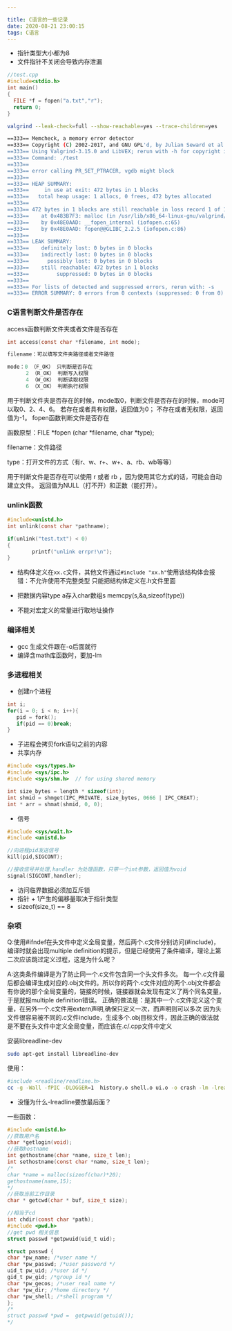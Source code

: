 ```yaml
---

title: C语言的一些记录
date: 2020-08-21 23:00:15
tags: C语言
---
```


* 指针类型大小都为8
* 文件指针不关闭会导致内存泄漏
<!--More-->
```cpp
//test.cpp
#include<stdio.h>
int main()
{
  FILE *f = fopen("a.txt","r");
  return 0;
}
```

```bash
valgrind --leak-check=full --show-reachable=yes --trace-children=yes   ./test
```
```bash
==333== Memcheck, a memory error detector
==333== Copyright (C) 2002-2017, and GNU GPL'd, by Julian Seward et al.
==333== Using Valgrind-3.15.0 and LibVEX; rerun with -h for copyright info
==333== Command: ./test
==333==
==333== error calling PR_SET_PTRACER, vgdb might block
==333==
==333== HEAP SUMMARY:
==333==     in use at exit: 472 bytes in 1 blocks
==333==   total heap usage: 1 allocs, 0 frees, 472 bytes allocated
==333==
==333== 472 bytes in 1 blocks are still reachable in loss record 1 of 1
==333==    at 0x483B7F3: malloc (in /usr/lib/x86_64-linux-gnu/valgrind/vgpreload_memcheck-amd64-linux.so)
==333==    by 0x48E0AAD: __fopen_internal (iofopen.c:65)
==333==    by 0x48E0AAD: fopen@@GLIBC_2.2.5 (iofopen.c:86)
==333==
==333== LEAK SUMMARY:
==333==    definitely lost: 0 bytes in 0 blocks
==333==    indirectly lost: 0 bytes in 0 blocks
==333==      possibly lost: 0 bytes in 0 blocks
==333==    still reachable: 472 bytes in 1 blocks
==333==         suppressed: 0 bytes in 0 blocks
==333==
==333== For lists of detected and suppressed errors, rerun with: -s
==333== ERROR SUMMARY: 0 errors from 0 contexts (suppressed: 0 from 0)
```
### C语言判断文件是否存在
access函数判断文件夹或者文件是否存在
```C
int access(const char *filename, int mode);

filename：可以填写文件夹路径或者文件路径

mode：0 （F_OK） 只判断是否存在
      2 （R_OK） 判断写入权限
      4 （W_OK） 判断读取权限
      6 （X_OK） 判断执行权限
```
用于判断文件夹是否存在的时候，mode取0，判断文件是否存在的时候，mode可以取0、2、4、6。 若存在或者具有权限，返回值为0；
不存在或者无权限，返回值为-1。
fopen函数判断文件是否存在

函数原型：FILE *fopen (char *filename, char *type);

filename：文件路径

type：打开文件的方式（有r、w、r+、w+、a、rb、wb等等）

用于判断文件是否存在可以使用 r 或者 rb ，因为使用其它方式的话，可能会自动建立文件。 返回值为NULL（打不开）和正数（能打开）。

### unlink函数
```C
#include<unistd.h>
int unlink(const char *pathname);

if(unlink("test.txt") < 0)
{
        printf("unlink errpr!\n");
}
```


* 结构体定义在`xx.c`文件，其他文件通过`#include "xx.h"`使用该结构体会报错：不允许使用不完整类型
只能把结构体定义在.h文件里面

* 把数据内容type a存入char数组s
memcpy(s,&a,sizeof(type))

* 不能对宏定义的常量进行取地址操作

### 编译相关
* gcc 生成文件跟在-o后面就行
* 编译含math库函数时，要加-lm

### 多进程相关
* 创建n个进程
```C
int i;
for(i = 0; i < n; i++){
   pid = fork();
   if(pid == 0)break;
}
```
* 子进程会拷贝fork语句之前的内容
* 共享内存
```C
#include <sys/types.h>
#include <sys/ipc.h>
#include <sys/shm.h>  // for using shared memory

int size_bytes = length * sizeof(int);
int shmid = shmget(IPC_PRIVATE, size_bytes, 0666 | IPC_CREAT);
int * arr = shmat(shmid, 0, 0);
```
* 信号
```C
#include <sys/wait.h>
#include <unistd.h>

//向进程pid发送信号
kill(pid,SIGCONT);

//接收信号并处理,handler 为处理函数，只带一个int参数，返回值为void
signal(SIGCONT,handler);
```

* 访问临界数据必须加互斥锁
* 指针 + 1产生的偏移量取决于指针类型
* sizeof(size_t) == 8

### 杂项

Q:使用#ifndef在头文件中定义全局变量，然后两个.c文件分别访问(#include)，编译时就会出现multiple definition的提示，但是已经使用了条件编译，理论上第二次应该跳过定义过程，这是为什么呢？

A:这类条件编译是为了防止同一个.c文件包含同一个头文件多次。
每一个.c文件最后都会编译生成对应的.obj文件的。所以你的两个.c文件对应的两个.obj文件都会有你说的那个全局变量的，链接的时候，链接器就会发现有定义了两个同名变量，于是就报multiple definition错误。
正确的做法是：是其中一个.c文件定义这个变量，在另外一个.c文件用extern声明,确保只定义一次，而声明则可以多次
因为头文件很容易被不同的.c文件include，生成多个.obj目标文件，因此正确的做法就是不要在头文件中定义全局变量，而应该在.c/.cpp文件中定义



安装libreadline-dev

```bash
sudo apt-get install libreadline-dev
```

使用：

```bash
#include <readline/readline.h>
cc -g -Wall -fPIC -DLOGGER=1  history.o shell.o ui.o -o crash -lm -lreadline
```

* 没懂为什么-lreadline要放最后面？



一些函数：

```c
#include <unistd.h>
//获取用户名
char *getlogin(void);
//获取hostname
int gethostname(char *name, size_t len);
int sethostname(const char *name, size_t len);
/*
char *name = malloc(sizeof(char)*20);
gethostname(name,15);
*/
//获取当前工作目录
char * getcwd(char * buf, size_t size);

//相当于cd
int chdir(const char *path);
#include <pwd.h>
//get pwd 相关信息
struct passwd *getpwuid(uid_t uid);

struct passwd {
char *pw_name; /*user name */
char *pw_passwd; /*user password */
uid_t pw_uid; /*user id */
gid_t pw_gid; /*group id */
char *pw_gecos; /*user real name */
char *pw_dir; /*home directory */
char *pw_shell; /*shell program */
};
/*
struct passwd *pwd =  getpwuid(getuid());
*/

```

